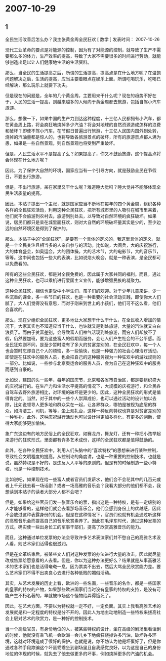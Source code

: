 # 2007-10-29

## 1

全民生活改善后怎么办？我主张黄金周全民狂欢    [ 数学 ]  发表时间： 2007-10-26


现代工业革命的要点是对能源的控制，因为有了对能源的控制，就导致了生产不需要那么多的体力，生产效率的提高，导致了大家不需要很多的时间进行劳动，就能够创造出足以让人们健康地生活的生活资料。

那么，当全民的生活提高之后，所谓的生活提高，提高点是在什么地方呢？在温饱问题解决之后，生活的提高，应当主要着眼点在娱乐上面。所谓吃喝玩乐，吃喝已经解决，那么玩乐上就要下功夫。

但是现在的问题是，全年的几个黄金周，主要用来干什么呢？现在的趋势不好在于，人民的生活一提高，则越来越多的人倾向于黄金周都去旅游，包括自驾小汽车旅游。

那么，想像一下，如果中国的生产力到达这种程度，十三亿人民都拥有小汽车，都在黄金周上路，将会疯狂地烧掉多少汽油？将会对地球的自然资源造成怎样的浪费和破坏？即使不驾小汽车，在节假日普遍出行旅游，十三亿人民国内国外到处转，烧掉的汽油量都是惊人的，也将导致各旅游景点的破坏，所有的旅游景点都人满为患，如果是一些自然景观，则自然景观也将受到严重破坏。

但是，人民生活水平不是提高了么？如果提高了，你又不鼓励旅游，这个提高点将会体现在什么地方呢？

因此，为了保护大自然的环境，国家应当有一个引导方向，就是鼓励全民在节假日，不要出行旅游。

但是，不出行旅游，呆在家里又干什么呢？难道睡大觉吗？睡大觉并不能够体现全民生活质量的提高。

因此，本贴子提出一个主张，就是国家应当不断地在每年的四个黄金周，组织各种各样的全民狂欢活动，利用这种全民狂欢，把所有城市里的人吸引在城市里呆着，他们就不会旅游到农村去，旅游到别处去，以导致对自然环境的疯狂破坏。如果说，居民们都只是呆在城里面狂欢，则对大自然的环境破坏量其实是少的，至少边远的自然环境区是得到了保护的。

那么，本贴子中的“全民狂欢”，是要有一个具体的定义的，我这里具体的定义，就是一个全民关注且相当多的人亲自参与的活动。比如说，大阅兵，大的庆祝游行，大的体育盛会，如奥运会，大的团体操，大的艺术节，大的电影节，大的音乐节，等等。这中间也包括一些大的表演，比如说焰火晚会，就是一种表演，是全民都可以免费看的。

所有的这些全民狂欢，都是对全民免费的，因此属于大家共同的福利。而且，通过这种全民狂欢，也可以乘机进行爱国主义宣传，能够增强民族的凝聚力。

这种全民狂欢，相信也更受中小学生们，孩子们的欢迎。对于少年儿童来讲，少一些沉重的课业，多一些节日的狂欢，也是一种重要的社会活动实践，即使你大人们腻了，大人们觉得没有意思，而对于刚来到世上的小孩们，他们可不这么看，他们会喜欢的。

那么，现在少组织全民狂欢，更多地让大家想干什么干什么，在全民收入增加的情况下，大家其实也不知道应当干什么，也许就又是到处旅游，大量的汽油就又白白浪费了。而由于贫富差别，会导致富人们神气活现到处旅游，而穷人们却放不了假，仍然要加班，要为这些富人的假期而服务，会让人们产生社会的不公平感。而全民狂欢则不同，是至少暂时没有了多大的贫富差别的，在全民狂欢中，每一个人也会暂时忘却自己个人的烦恼，多一些愉快，也是一种强力的社会心理治疗活动。即使是在狂欢中的服务人员，也会把自己的这种服务视为一种狂欢中的游戏规则的一部分。比如说，一些参与北京奥运会的服务人员，会为自己在这种狂欢中的服务而感到自豪的。

比如说，建国的头一些年，每年的国庆节，北京和各省市自治区，都是要组织盛大的庆祝游行的。在生产力和生活水平提高的情况下，大规模的庆祝游行，和全民各自驾车去野外旅游相比，对环境的破坏是更少的。因此，这种全民狂欢的形式是值得肯定的。当然，对于其中的一些个人崇拜成份，也可以通过活动的设计加以去除，比如说领导人更多地和群众呆在一起，让各界群众，哪怕是被视为底层的群众，如清洁工，司机，等等，坐上观礼台，这样一种反向特权也算是对贫富差别的一种弥补。此外，这种庆祝游行活动也可以设计得更加多样化，有更多的创新，使得大家能够更加愉快。

象广东这边有的地方民俗上的全民狂欢，如赛龙舟，舞龙灯，还有一种把小孩举起来游行的狂欢形式，里面都有许多艺术成份，这样的全民狂欢都是值得鼓励的。

此外，在各种全民狂欢中，利用人们头脑中的“喜欢特权”的思想来进行某种控制，导致社会文明程度的提高，从控制论的角度讲，也是一种重要的控制技术。也就是说，虽然特权是不好的，是违反人人平等的原则的。但是有的时候制造一些小特权，也是一种控制技术。

比如说吧，如果现在给一些富人或者官员们发薪水，他们会不会花其中的几百元或者上千元钱去看一场话剧？或者一场高雅的音乐会？我看大部分的他们都不会，我想读到本贴子的读者大部分人都不会吧？

但是，如果给这些官员们发一张音乐会的票，指出这是一种特权，是有一定级别的人才能够看的，这样他们就会去看那场音乐会，他们会感到身份上的优越感，因此不会放过这种表露身份的机会。但是在这种情况下，官员们也就有机会通过听这样的高雅音乐会而提高自己的音乐欣赏素养了。因此在毛泽东时代，通过这种发票的方式，确实使一些出身长工的军事干部们，提高了欣赏高雅音乐的能力。

而且，这种通过单位发票的办法会导致许多艺术表演家们并不愁自己的高雅艺术没人看，则艺术家们活得也很滋润。

但是在文革结束后，被某些文人们对这种发票的办法进行大量的攻击，因此就尽量改成售票给愿意看的人去看。但是，你以为这种办法更好么？结果就是从事高雅艺术的艺术家们也是活得奄奄一息，因为票卖不出去，然后大骂全民欣赏能力差。要么艺术家们不得不出卖良心去进行各种低贱的媚俗活动。

其实，从艺术发展的历史上看，欧洲的一些名画，一些音乐的名作，都是一些国家的皇家的特权的产物，如果那些欧洲国家们当时没有皇家的特权的支持，是没有可能产生不朽名著的，早就被市场这个怪物给弄得饿死了。

因此，在艺术方面，不要以为特权就一定不好，一定负面。其实上我看高雅艺术的发展就是和一定程度的特权是分不开的，因此人为地主动地制造一些特权来拔高社会上层对艺术的欣赏力，是一种好的控制技术。

当一个高级官员，有身份地位的人，被某些特权的设计，坐在高级的剧场里看话剧的时候，他就没有乘飞机一会欧洲一会儿乡下地疯狂烧掉许多汽油，破坏许多环境，这就对环境造成了很好的保护。也就是说，你不妨认为他是坏蛋好了，但是你通过各种手段欺骗这个坏蛋乖乖坐到剧场里且自我感觉良好，以为这是自己的身份地位的体现的时候，就免去了他去做更多的坏事，例如烧掉更多的汽油的机会。 



